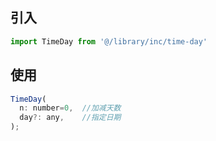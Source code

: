 ## 引入
```javascript
import TimeDay from '@/library/inc/time-day'
```

## 使用
```javascript
TimeDay(
  n: number=0,  //加减天数
  day?: any,    //指定日期
);
```
